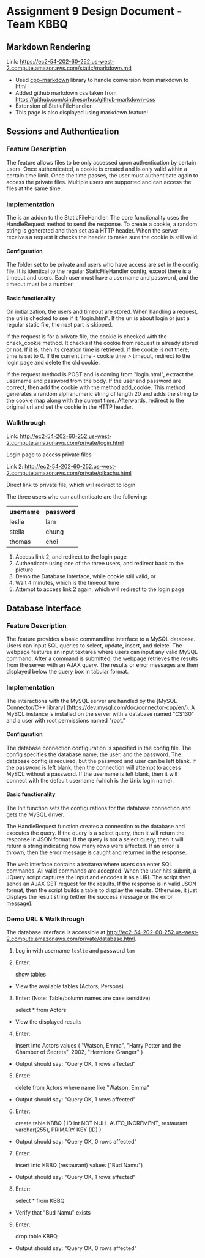 # Assignment 9 Design Document - Team KBBQ
## Markdown Rendering

Link: <https://ec2-54-202-60-252.us-west-2.compute.amazonaws.com/static/markdown.md>
* Used [cpp-markdown](https://sourceforge.net/projects/cpp-markdown/) library to handle conversion from markdown to html
* Added github markdown css taken from <https://github.com/sindresorhus/github-markdown-css>
* Extension of StaticFileHandler
* This page is also displayed using markdown feature!

## Sessions and Authentication
### Feature Description
The feature allows files to be only accessed upon authentication by certain users. Once authenticated, a cookie is created and is only valid within a certain time limit. Once the time passes, the user must authenticate again to access the private files. Multiple users are supported and can access the files at the same time.

### Implementation
The is an addon to the StaticFileHandler. The core functionality uses the HandleRequest method to send the response. To create a cookie, a random string is generated and then set as a HTTP header. When the server receives a request it checks the header to make sure the cookie is still valid.

#### Configuration
The folder set to be private and users who have access are set in the config file. It is identical to the regular StaticFileHandler config, except there is a timeout and users. Each user must have a username and password, and the timeout must be a number.

#### Basic functionality
On initialization, the users and timeout are stored. When handling a request, the uri is checked to see if it "login.html". If the uri is about login or just a regular static file, the next part is skipped.

If the request is for a private file, the cookie is checked with the check_cookie method. It checks if the cookie from request is already stored or not. If it is, then its creation time is retrieved. If the cookie is not there, time is set to 0. If the current time - cookie time > timeout, redirect to the login page and delete the old cookie.

If the request method is POST and is coming from "login.html", extract the username and password from the body. If the user and password are correct, then add the cookie with the method add_cookie. This method generates a random alphanumeric string of length 20 and adds the string to the cookie map along with the current time. Afterwards, redirect to the original uri and set the cookie in the HTTP header.

### Walkthrough
Link: <http://ec2-54-202-60-252.us-west-2.compute.amazonaws.com/private/login.html>

Login page to access private files

Link 2: <http://ec2-54-202-60-252.us-west-2.compute.amazonaws.com/private/pikachu.html>

Direct link to private file, which will redirect to login

The three users who can authenticate are the following:

<table>
  <tr>
    <th>username</th>
    <th>password</th>
  </tr>
  <tr>
    <td>leslie</td>
    <td>lam</td>
  </tr>
  <tr>
    <td>stella</td>
    <td>chung</td>
  </tr>
  <tr>
    <td>thomas</td>
    <td>choi</td>
  </tr>
</table>

1. Access link 2, and redirect to the login page
2. Authenticate using one of the three users, and redirect back to the picture
3. Demo the Database Interface, while cookie still valid, or
4. Wait 4 minutes, which is the timeout time
5. Attempt to access link 2 again, which will redirect to the login page

## Database Interface
### Feature Description
The feature provides a basic commandline interface to a MySQL database. Users
can input SQL queries to select, update, insert, and delete. The webpage
features an input textarea where users can input any valid MySQL command.
After a command is submitted, the webpage retrieves the results from the
server with an AJAX query. The results or error messages are then displayed
below the query box in tabular format.

### Implementation
The interactions with the MySQL server are handled by the [MySQL Connector/C++
library] (https://dev.mysql.com/doc/connector-cpp/en/). A MySQL instance is
installed on the server with a database named "CS130" and a user with root
permissions named "root."

#### Configuration
The database connection configuration is specified in the config file. The
config specifies the database name, the user, and the password. The database
config is required, but the password and user can be left blank. If the
password is left blank, then the connection will attempt to access MySQL
without a password. If the username is left blank, then it will connect with
the default username (which is the Unix login name).

#### Basic functionality
The Init function sets the configurations for the database connection and gets
the MySQL driver.

The HandleRequest function creates a connection to the database and executes
the query. If the query is a select query, then it will return the response in
JSON format. If the query is not a select query, then it will return a string
indicating how many rows were affected. If an error is thrown, then the error
message is caught and returned in the response.

The web interface contains a textarea where users can enter SQL commands. All
valid commands are accepted. When the user hits submit, a JQuery script
captures the input and encodes it as a URI. The script then sends an AJAX GET
request for the results. If the response is in valid JSON format, then the
script builds a table to display the results. Otherwise, it just displays the
result string (either the success message or the error message).

### Demo URL & Walkthrough
The database interface is accessible at
<http://ec2-54-202-60-252.us-west-2.compute.amazonaws.com/private/database.html>.

1. Log in with username `leslie` and password `lam`
2. Enter:


    show tables


  * View the available tables (Actors, Persons)

3. Enter: (Note: Table/column names are case sensitive)


    select * from Actors


  * View the displayed results

4. Enter:


    insert into Actors
    values (
        "Watson, Emma",
        "Harry Potter and the Chamber of Secrets",
         2002,
         "Hermione Granger"
    )


  * Output should say: "Query OK, 1 rows affected"

5. Enter:


    delete from Actors where name like "Watson, Emma"

  * Output should say: "Query OK, 1 rows affected"

6. Enter:


    create table KBBQ (
        ID int NOT NULL AUTO_INCREMENT,
        restaurant varchar(255),
        PRIMARY KEY (ID)
    )

  * Output should say: "Query OK, 0 rows affected"

7. Enter:


    insert into KBBQ (restaurant)
    values ("Bud Namu")


  * Output should say: "Query OK, 1 rows affected"

8. Enter:


    select * from KBBQ


  * Verify that "Bud Namu" exists

9. Enter:


    drop table KBBQ


  * Output should say: "Query OK, 0 rows affected"
